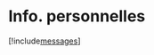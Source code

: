 # Info. personnelles

[!include[messages](infopersonnelles.messages.autogen.md)]



































